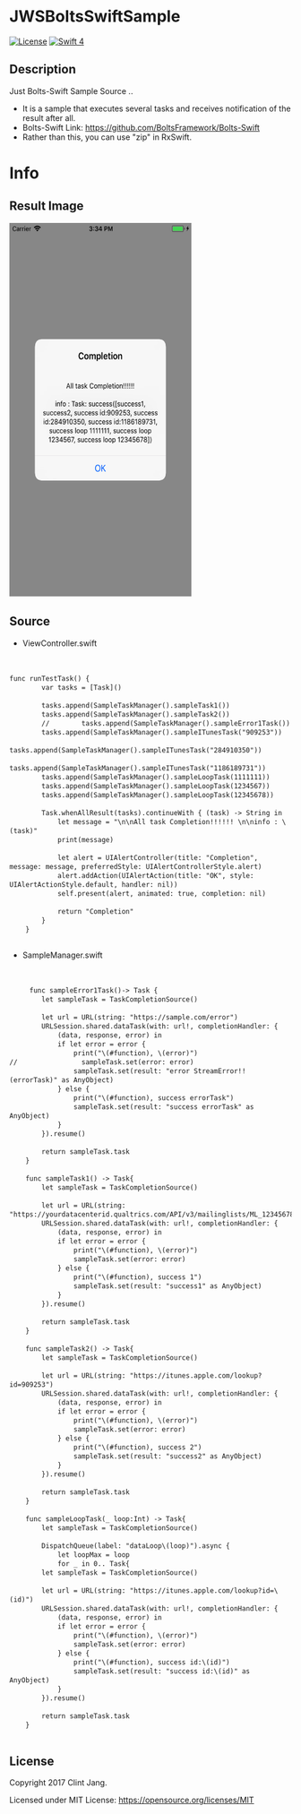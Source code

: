 # JWSBoltsSwiftSample
[![License](http://img.shields.io/badge/License-MIT-green.svg?style=flat)](https://github.com/clintjang/JWSBoltsSwiftSample/blob/master/LICENSE) [![Swift 4](https://img.shields.io/badge/Swift-4.0-orange.svg?style=flat)](https://swift.org) 

## Description

Just Bolts-Swift Sample Source ..
- It is a sample that executes several tasks and receives notification of the result after all.
- Bolts-Swift Link: https://github.com/BoltsFramework/Bolts-Swift
- Rather than this, you can use "zip" in RxSwift.

# Info
## Result Image

<img width="325" height="667" src="/Image/result_image.png"></img>

## Source
- ViewController.swift
<pre><code>

func runTestTask() {
        var tasks = [Task<AnyObject>]()
        
        tasks.append(SampleTaskManager().sampleTask1())
        tasks.append(SampleTaskManager().sampleTask2())
        //        tasks.append(SampleTaskManager().sampleError1Task())
        tasks.append(SampleTaskManager().sampleITunesTask("909253"))
        tasks.append(SampleTaskManager().sampleITunesTask("284910350"))
        tasks.append(SampleTaskManager().sampleITunesTask("1186189731"))
        tasks.append(SampleTaskManager().sampleLoopTask(1111111))
        tasks.append(SampleTaskManager().sampleLoopTask(1234567))
        tasks.append(SampleTaskManager().sampleLoopTask(12345678))
        
        Task<AnyObject>.whenAllResult(tasks).continueWith { (task) -> String in
            let message = "\n\nAll task Completion!!!!!! \n\ninfo : \(task)"
            print(message)
            
            let alert = UIAlertController(title: "Completion", message: message, preferredStyle: UIAlertControllerStyle.alert)
            alert.addAction(UIAlertAction(title: "OK", style: UIAlertActionStyle.default, handler: nil))
            self.present(alert, animated: true, completion: nil)
            
            return "Completion"
        }
    }

</code></pre>

- SampleManager.swift

<pre><code>

     func sampleError1Task()-> Task<AnyObject> {
        let sampleTask = TaskCompletionSource<AnyObject>()
        
        let url = URL(string: "https://sample.com/error")
        URLSession.shared.dataTask(with: url!, completionHandler: {
            (data, response, error) in
            if let error = error {
                print("\(#function), \(error)")
//                sampleTask.set(error: error)
                sampleTask.set(result: "error StreamError!!(errorTask)" as AnyObject)
            } else {
                print("\(#function), success errorTask")
                sampleTask.set(result: "success errorTask" as AnyObject)
            }
        }).resume()
        
        return sampleTask.task
    }
    
    func sampleTask1() -> Task<AnyObject>{
        let sampleTask = TaskCompletionSource<AnyObject>()
        
        let url = URL(string: "https://yourdatacenterid.qualtrics.com/API/v3/mailinglists/ML_1234567890AbCdE/samples/PL_123456890AbCdE")
        URLSession.shared.dataTask(with: url!, completionHandler: {
            (data, response, error) in
            if let error = error {
                print("\(#function), \(error)")
                sampleTask.set(error: error)
            } else {
                print("\(#function), success 1")
                sampleTask.set(result: "success1" as AnyObject)
            }
        }).resume()
        
        return sampleTask.task
    }
    
    func sampleTask2() -> Task<AnyObject>{
        let sampleTask = TaskCompletionSource<AnyObject>()
        
        let url = URL(string: "https://itunes.apple.com/lookup?id=909253")
        URLSession.shared.dataTask(with: url!, completionHandler: {
            (data, response, error) in
            if let error = error {
                print("\(#function), \(error)")
                sampleTask.set(error: error)
            } else {
                print("\(#function), success 2")
                sampleTask.set(result: "success2" as AnyObject)
            }
        }).resume()
        
        return sampleTask.task
    }
    
    func sampleLoopTask(_ loop:Int) -> Task<AnyObject>{
        let sampleTask = TaskCompletionSource<AnyObject>()
        
        DispatchQueue(label: "dataLoop\(loop)").async {
            let loopMax = loop
            for _ in 0..<loopMax {
            }
            print("\(#function), success loop \(loopMax)")
            sampleTask.set(result: "success loop \(loopMax)" as AnyObject)
        }
        
        return sampleTask.task
    }
    
    func sampleITunesTask(_ id:String) -> Task<AnyObject>{
        let sampleTask = TaskCompletionSource<AnyObject>()
        
        let url = URL(string: "https://itunes.apple.com/lookup?id=\(id)")
        URLSession.shared.dataTask(with: url!, completionHandler: {
            (data, response, error) in
            if let error = error {
                print("\(#function), \(error)")
                sampleTask.set(error: error)
            } else {
                print("\(#function), success id:\(id)")
                sampleTask.set(result: "success id:\(id)" as AnyObject)
            }
        }).resume()
        
        return sampleTask.task
    }

</code></pre>

## License

Copyright 2017 Clint Jang.

Licensed under MIT License: https://opensource.org/licenses/MIT

